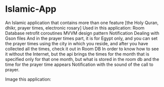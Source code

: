 # Islamic-App
An Islamic application that contains more than one feature [the Holy Quran, dhikr, prayer times, electronic rosary]
Used in this application:
Room Database
retrofit
coroutines
MVVM design pattern
Notification
Dealing with Gson files
And in the prayer times part, it is for Egypt only, and you can set the prayer times using the city in which you reside, 
and after you have collected all the times, check it out in Room DB In order to know how to see it without the Internet,
but the api brings the times for the month that is specified only for that one month, but what is stored in the room db and
the time for the prayer time appears Notification with the sound of the call to prayer.


Image this application:

